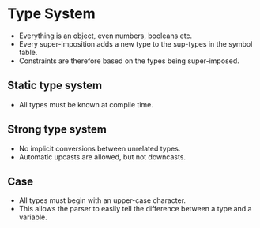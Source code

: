 # Type System
- Everything is an object, even numbers, booleans etc.
- Every super-imposition adds a new type to the sup-types in the symbol table.
- Constraints are therefore based on the types being super-imposed.

## Static type system
- All types must be known at compile time.

## Strong type system
- No implicit conversions between unrelated types.
- Automatic upcasts are allowed, but not downcasts.

## Case
- All types must begin with an upper-case character.
- This allows the parser to easily tell the difference between a type and a variable.
